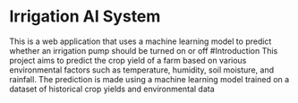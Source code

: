 # Irrigation AI System
This is a web application that uses a machine learning model to predict whether an irrigation pump should be turned on or off 
#Introduction
This project aims to predict the crop yield of a farm based on various environmental factors such as temperature, humidity, soil moisture, and rainfall. The prediction is made using a machine learning model trained on a dataset of historical crop yields and environmental data
